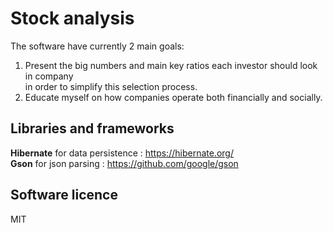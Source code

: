 # Stock analysis

The software have currently 2 main goals:  
1. Present the big numbers and main key ratios each investor should look in company  
   in order to simplify this selection process.  
2. Educate myself on how companies operate both financially and socially.

## Libraries and frameworks
<b>Hibernate</b> for data persistence : https://hibernate.org/ <br/>
<b>Gson</b> for json parsing : https://github.com/google/gson

## Software licence
MIT